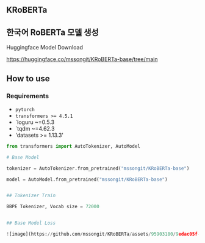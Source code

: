 ## KRoBERTa

## 한국어 RoBERTa 모델 생성


Huggingface Model Download

https://huggingface.co/mssongit/KRoBERTa-base/tree/main

## How to use

### Requirements

- `pytorch`
- `transformers >= 4.5.1`
- `loguru ~=0.5.3
- `tqdm ~=4.62.3
- 'datasets >= 1.13.3'



```python
from transformers import AutoTokenizer, AutoModel

# Base Model

tokenizer = AutoTokenizer.from_pretrained("mssongit/KRoBERTa-base")

model = AutoModel.from_pretrained("mssongit/KRoBERTa-base")


## Tokenizer Train

BBPE Tokenizer, Vocab size = 72000


## Base Model Loss

![image](https://github.com/mssongit/KRoBERTa/assets/95903180/9edac05f-7b8a-4fed-8acb-3ccd99ff6c78)
